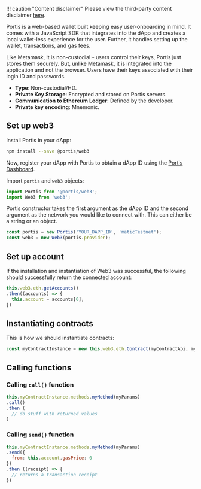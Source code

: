!!! caution "Content disclaimer"
    Please view the third-party content disclaimer [here](https://github.com/0xPolygon/wiki/blob/master/CONTENT_DISCLAIMER.md).

Portis is a web-based wallet built keeping easy user-onboarding in mind. It comes with a JavaScript SDK that integrates into the dApp and creates a local wallet-less experience for the user. Further, it handles setting up the wallet, transactions, and gas fees.

Like Metamask, it is non-custodial - users control their keys, Portis just stores them securely. But, unlike Metamask, it is integrated into the application and not the browser. Users have their keys associated with their login ID and passwords.

- **Type**: Non-custodial/HD.
- **Private Key Storage**: Encrypted and stored on Portis servers.
- **Communication to Ethereum Ledger**: Defined by the developer.
- **Private key encoding**: Mnemonic.

## Set up web3

Install Portis in your dApp:

```sh
npm install --save @portis/web3
```

Now, register your dApp with Portis to obtain a dApp ID using the [Portis Dashboard](https://dashboard.portis.io/).

Import `portis` and `web3` objects:

```js
import Portis from '@portis/web3';
import Web3 from 'web3';
```

Portis constructor takes the first argument as the dApp ID and the second argument as the network you would like to connect with. This can either be a string or an object.

```js
const portis = new Portis('YOUR_DAPP_ID', 'maticTestnet');
const web3 = new Web3(portis.provider);
```

## Set up account

If the installation and instantiation of Web3 was successful, the following should successfully return the connected account:

```js
this.web3.eth.getAccounts()
.then((accounts) => {
  this.account = accounts[0];
})
```

## Instantiating contracts

This is how we should instantiate contracts:

```js
const myContractInstance = new this.web3.eth.Contract(myContractAbi, myContractAddress)
```

## Calling functions

### Calling `call()` function

```js
this.myContractInstance.methods.myMethod(myParams)
.call()
.then (
  // do stuff with returned values
)
```

### Calling `send()` function
```js
this.myContractInstance.methods.myMethod(myParams)
.send({
  from: this.account,gasPrice: 0
})
.then ((receipt) => {
  // returns a transaction receipt
})
```